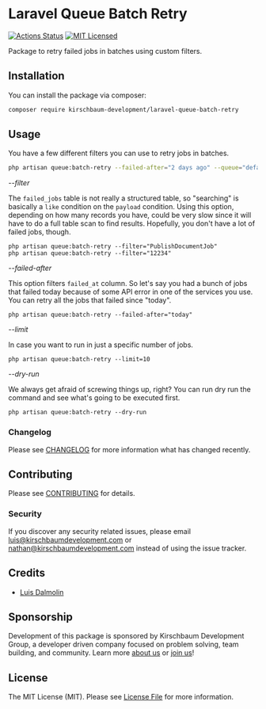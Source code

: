 # Laravel Queue Batch Retry

[![Actions Status](https://github.com/kirschbaum-development/laravel-queue-batch-retry/workflows/CI/badge.svg)](https://github.com/kirschbaum-development/laravel-queue-batch-retry/actions)
[![MIT Licensed](https://img.shields.io/badge/license-MIT-brightgreen.svg?style=flat-square)](LICENSE.md)

Package to retry failed jobs in batches using custom filters.

## Installation

You can install the package via composer:

```bash
composer require kirschbaum-development/laravel-queue-batch-retry
```

## Usage

You have a few different filters you can use to retry jobs in batches.

```bash
php artisan queue:batch-retry --failed-after="2 days ago" --queue="default" --limit=10 --filter="CrawlWebsiteJob"
```

*--filter*

The `failed_jobs` table is not really a structured table, so "searching" is basically a `like` condition on the `payload` condition. Using this option, depending on how many records you have, could be very slow since it will have to do a full table scan to find results. Hopefully, you don't have a lot of failed jobs, though.

```
php artisan queue:batch-retry --filter="PublishDocumentJob"
php artisan queue:batch-retry --filter="12234"
```

*--failed-after*

This option filters `failed_at` column. So let's say you had a bunch of jobs that failed today because of some API error in one of the services you use. You can retry all the jobs that failed since "today".

```
php artisan queue:batch-retry --failed-after="today"
```

*--limit*

In case you want to run in just a specific number of jobs.

```
php artisan queue:batch-retry --limit=10
```

*--dry-run*

We always get afraid of screwing things up, right? You can run dry run the command and see what's going to be executed first.

```
php artisan queue:batch-retry --dry-run
```

### Changelog

Please see [CHANGELOG](CHANGELOG.md) for more information what has changed recently.

## Contributing

Please see [CONTRIBUTING](CONTRIBUTING.md) for details.

### Security

If you discover any security related issues, please email luis@kirschbaumdevelopment.com or nathan@kirschbaumdevelopment.com instead of using the issue tracker.

## Credits

- [Luis Dalmolin](https://github.com/luisdalmolin)

## Sponsorship

Development of this package is sponsored by Kirschbaum Development Group, a developer driven company focused on problem solving, team building, and community. Learn more [about us](https://kirschbaumdevelopment.com) or [join us](https://kirschbaumdevelopment.com/careers)!

## License

The MIT License (MIT). Please see [License File](LICENSE.md) for more information.
